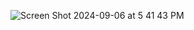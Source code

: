 ![Screen Shot 2024-09-06 at 5 41 43 PM](https://github.com/user-attachments/assets/245e272a-0031-4818-b015-029784df0022)
